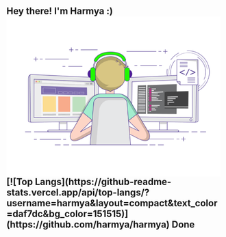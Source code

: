 <h2> Hey there! I'm Harmya :)
<img align="center" alt="GIF" src="https://github.com/harmya/harmya/blob/main/gif3.gif" width="500"/>
[![Top Langs](https://github-readme-stats.vercel.app/api/top-langs/?username=harmya&layout=compact&text_color=daf7dc&bg_color=151515)](https://github.com/harmya/harmya)
Done
